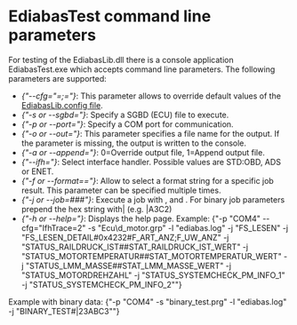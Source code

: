 # EdiabasTest command line parameters
For testing of the EdiabasLib.dll there is a console application EdiabasTest.exe which accepts command line parameters. The following parameters are supported:
* _{"--cfg="<property1>=<value1>;<property2>=<value2>"}_: This parameter allows to override default values of the [EdiabasLib.config file](EdiabasLib.config-file).
* _{"-s or --sgbd="}_: Specify a SGBD (ECU) file to execute.
* _{"-p or --port="}_: Specify a COM port for communication.
* _{"-o or --out="}_: This parameter specifies a file name for the output. If the parameter is missing, the output is written to the console.
* _{"-a or --append="}_: 0=Override output file, 1=Append output file. 
* _{"--ifh="}_: Select interface handler. Possible values are STD:OBD, ADS or ENET.
* _{"-f or --format=<result name>=<format string>"}_: Allow to select a format string for a specific job result. This parameter can be specified multiple times.
* _{"-j or --job=<job name>#<job parameters semicolon separated>#<request results semicolon separated>#<standard job parameters semicolon separated>"}_: Execute a job with <job name>, <job parameters> and <result requests>. For binary job parameters prepend the hex string with| (e.g. |A3C2)
* _{"-h or --help="}_: Displays the help page.
Example:
{"-p "COM4" --cfg="IfhTrace=2" -s "Ecu\d_motor.grp" -l "ediabas.log" -j "FS_LESEN" -j "FS_LESEN_DETAIL#0x4232#F_ART_ANZ;F_UW_ANZ" -j "STATUS_RAILDRUCK_IST##STAT_RAILDRUCK_IST_WERT" -j "STATUS_MOTORTEMPERATUR##STAT_MOTORTEMPERATUR_WERT" -j "STATUS_LMM_MASSE##STAT_LMM_MASSE_WERT" -j "STATUS_MOTORDREHZAHL" -j "STATUS_SYSTEMCHECK_PM_INFO_1" -j "STATUS_SYSTEMCHECK_PM_INFO_2""}

Example with binary data:
{"-p "COM4" -s "binary_test.prg" -l "ediabas.log" -j "BINARY_TEST#|23ABC3""}